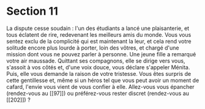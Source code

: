 # Section 11

La dispute cesse soudain : l'un des étudiants a lancé une plaisanterie, et tous éclatent de rire, redevenant les meilleurs amis du monde. Vous vous sentez exclu de la complicité qui est maintenant la leur, et cela rend votre solitude encore plus lourde à porter, loin des vôtres, et chargé d'une mission dont vous ne pouvez parler à personne. Une jeune fille a remarqué votre air maussade. Quittant ses compagnons, elle se dirige vers vous, s'assoit à vos côtés et, d'une voix douce, vous déclare s'appeler Ménita. Puis, elle vous demande la raison de votre tristesse. Vous êtes surpris de cette gentillesse et, même si un héros tel que vous peut avoir un moment de cafard, l'envie vous vient de vous confier à elle. Allez-vous vous épancher (rendez-vous au [[97]]) ou préférez-vous rester discret (rendez-vous au [[202]]) ?